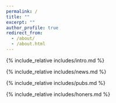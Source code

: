 ```yaml
---
permalink: /
title: ""
excerpt: ""
author_profile: true
redirect_from: 
  - /about/
  - /about.html
---
```


<span class='anchor' id='about-me'></span>

{% include_relative includes/intro.md %}

{% include_relative includes/news.md %}

{% include_relative includes/pubs.md %}

{% include_relative includes/honers.md %}

<br />

<script type='text/javascript' id='clustrmaps' src='//cdn.clustrmaps.com/map_v2.js?cl=ffffff&w=a&t=tt&d=XbjQrc5aoquCRCPZtmzBPmq7AViRLSFFjRfOnozEBf0&co=2d78ad&cmo=3acc3a&cmn=ff5353&ct=ffffff'></script>

<br />